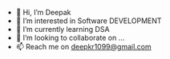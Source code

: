 - 👋 Hi, I’m Deepak
- 👀 I’m interested in Software DEVELOPMENT
- 🌱 I’m currently learning DSA
- 💞️ I’m looking to collaborate on ...
- 📫 Reach me on deepkr1099@gmail.com

<!---
Deepak0Kr is a ✨ special ✨ repository because its `README.md` (this file) appears on your GitHub profile.
You can click the Preview link to take a look at your changes.
--->
